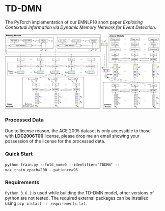# TD-DMN

The PyTorch implementation of our EMNLP18 short paper *Exploiting Contextual
Information via Dynamic Memory Network for Event Detection*.

![The detailed TD-DMN model](./figures/detailed.jpg)

### Processed Data

Due to license reason, the ACE 2005 dataset is only accessible to those with **LDC2006T06** license,
please drop me an email showing your possession of the license for the processed data.

### Quick Start
``python train.py --fold_num=0 --identifier="TDDMN" --max_train_epoch=200 --patience=96``

### Requirements
``Python 3.6.2`` is used while building the TD-DMN model, other versions of python are not tested.
The required external packages can be installed using ``pip install -r requirements.txt``.